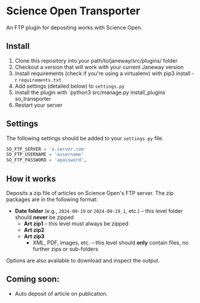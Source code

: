 # Science Open Transporter

An FTP plugin for depositing works with Science Open.

## Install

1. Clone this repository into your path/to/janeway/src/plugins/ folder
2. Checkout a version that will work with your current Janeway version
3. Install requirements (check if you're using a virtualenv) with pip3 install -r `requirements.txt`
4. Add settings (detailed below) to `settings.py`
5. Install the plugin with `python3 src/manage.py install_plugins so_transporter
6. Restart your server

## Settings

The following settings should be added to your `settings.py` file.

```python
SO_FTP_SERVER = 'a.server.com'
SO_FTP_USERNAME = 'ausername'
SO_FTP_PASSWORD = 'apassword',
```

## How it works

Deposits a zip file of articles on Science Open's FTP server. The zip packages are in the following format:

- **Date folder** (e.g., `2024-09-19` or `2024-09-19_1`, etc.) – this level folder should **never** be zipped
  - **Art zip1** – this level must always be zipped
  - **Art zip2**
  - **Art zip3**
    - XML, PDF, images, etc. – this level should **only** contain files, no further zips or sub-folders

Options are also available to download and inspect the output.

## Coming soon:

- Auto deposit of article on publication.
